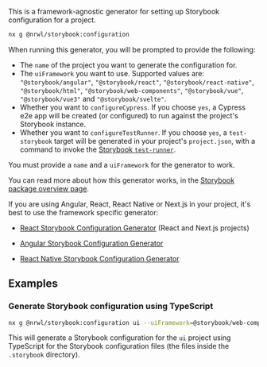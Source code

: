 This is a framework-agnostic generator for setting up Storybook configuration for a project.

```bash
nx g @nrwl/storybook:configuration
```

When running this generator, you will be prompted to provide the following:

- The `name` of the project you want to generate the configuration for.
- The `uiFramework` you want to use. Supported values are: `"@storybook/angular"`, `"@storybook/react"`, `"@storybook/react-native"`, `"@storybook/html"`, `"@storybook/web-components"`, `"@storybook/vue"`, `"@storybook/vue3"` and `"@storybook/svelte"`.
- Whether you want to `configureCypress`. If you choose `yes`, a Cypress e2e app will be created (or configured) to run against the project's Storybook instance.
- Whether you want to `configureTestRunner`. If you choose `yes`, a `test-storybook` target will be generated in your project's `project.json`, with a command to invoke the [Storybook `test-runner`](https://storybook.js.org/docs/react/writing-tests/test-runner).

You must provide a `name` and a `uiFramework` for the generator to work.

You can read more about how this generator works, in the [Storybook package overview page](https://nx.dev/packages/storybook#generating-storybook-configuration).

If you are using Angular, React, React Native or Next.js in your project, it's best to use the framework specific generator:

- [React Storybook Configuration Generator](/packages/react/generators/storybook-configuration) (React and Next.js projects)

- [Angular Storybook Configuration Generator](/packages/angular/generators/storybook-configuration)

- [React Native Storybook Configuration Generator](/packages/react-native/generators/storybook-configuration)

## Examples

### Generate Storybook configuration using TypeScript

```bash
nx g @nrwl/storybook:configuration ui --uiFramework=@storybook/web-components --tsConfiguration=true
```

This will generate a Storybook configuration for the `ui` project using TypeScript for the Storybook configuration files (the files inside the `.storybook` directory).

